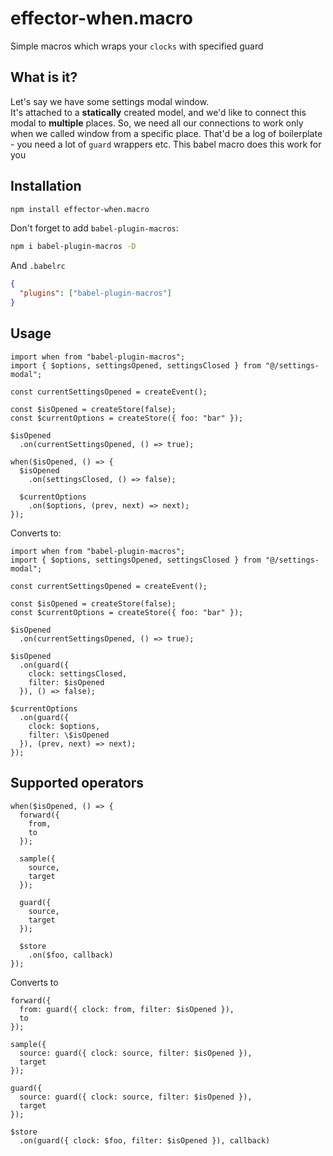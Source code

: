 # effector-when.macro
Simple macros which wraps your `clocks` with specified guard

## What is it?
Let's say we have some settings modal window.  
It's attached to a **statically** created model, and we'd like to connect this modal to **multiple** places.
So, we need all our connections to work only when we called window from a specific place.
That'd be a log of boilerplate - you need a lot of `guard` wrappers etc.
This babel macro does this work for you

## Installation

```bash
npm install effector-when.macro
```

Don't forget to add `babel-plugin-macros`:

```bash
npm i babel-plugin-macros -D
```

And `.babelrc`

```json
{
  "plugins": ["babel-plugin-macros"]
}
```

## Usage

```tsx
import when from "babel-plugin-macros";
import { $options, settingsOpened, settingsClosed } from "@/settings-modal";

const currentSettingsOpened = createEvent();

const $isOpened = createStore(false);
const $currentOptions = createStore({ foo: "bar" });

$isOpened
  .on(currentSettingsOpened, () => true);

when($isOpened, () => { 
  $isOpened
    .on(settingsClosed, () => false);

  $currentOptions
    .on($options, (prev, next) => next);
});
```
Converts to:
```tsx
import when from "babel-plugin-macros";
import { $options, settingsOpened, settingsClosed } from "@/settings-modal";

const currentSettingsOpened = createEvent();

const $isOpened = createStore(false);
const $currentOptions = createStore({ foo: "bar" });

$isOpened
  .on(currentSettingsOpened, () => true);

$isOpened
  .on(guard({ 
    clock: settingsClosed, 
    filter: $isOpened 
  }), () => false);

$currentOptions
  .on(guard({
    clock: $options,
    filter: \$isOpened
  }), (prev, next) => next);
});
```

## Supported operators
```tsx
when($isOpened, () => {
  forward({
    from,
    to
  });

  sample({
    source,
    target
  });

  guard({
    source,
    target
  });

  $store
    .on($foo, callback)
});
```
Converts to
```tsx
forward({
  from: guard({ clock: from, filter: $isOpened }),
  to
});

sample({
  source: guard({ clock: source, filter: $isOpened }),
  target
});

guard({
  source: guard({ clock: source, filter: $isOpened }),
  target
});

$store
  .on(guard({ clock: $foo, filter: $isOpened }), callback)
```
